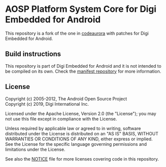 AOSP Platform System Core for Digi Embedded for Android
=======================================================

This repository is a fork of the one in
[codeaurora](https://source.codeaurora.org/external/imx/aosp/platform/system/core)
with patches for Digi Embedded for Android.

Build instructions
------------------
This repository is part of Digi Embedded for Android and it
is not intended to be compiled on its own. Check the [manifest
repository](https://github.com/digi-embedded/dea-manifest) for more
information.

License
-------
Copyright (c) 2005-2012, The Android Open Source Project  
Copyright (c) 2019, Digi International Inc.

Licensed under the Apache License, Version 2.0 (the "License");
you may not use this file except in compliance with the License.

Unless required by applicable law or agreed to in writing, software
distributed under the License is distributed on an "AS IS" BASIS,
WITHOUT WARRANTIES OR CONDITIONS OF ANY KIND, either express or implied.
See the License for the specific language governing permissions and
limitations under the License.

See also the [NOTICE](NOTICE) file for more licenses covering code in this
repository.
